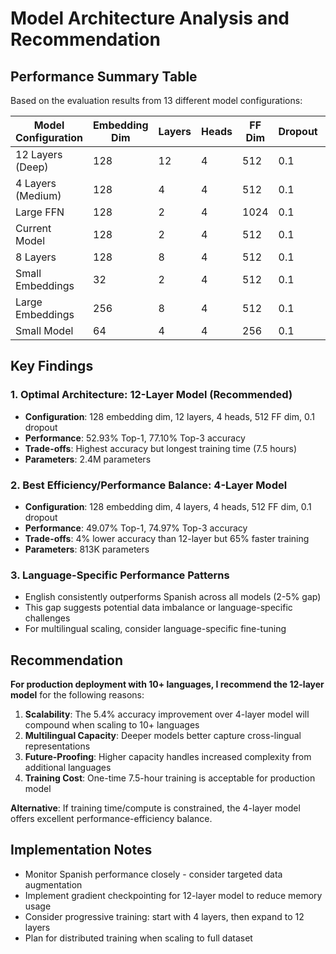 # Model Architecture Analysis and Recommendation

## Performance Summary Table

Based on the evaluation results from 13 different model configurations:

| Model Configuration | Embedding Dim | Layers | Heads | FF Dim | Dropout | Parameters | Top-1 Accuracy | Top-3 Accuracy | Training Time | Dev Loss |
|---------------------|---------------|---------|-------|---------|---------|------------|----------------|----------------|---------------|----------|
| 12 Layers (Deep)    | 128          | 12      | 4     | 512     | 0.1     | 2,399,310  | **52.93%**     | **77.10%**     | 26,855s      | 1.854    |
| 4 Layers (Medium)   | 128          | 4       | 4     | 512     | 0.1     | 813,134    | **49.07%**     | **74.97%**     | 9,480s       | 1.954    |
| Large FFN           | 128          | 2       | 4     | 1024    | 0.1     | 679,758    | 47.82%         | 73.99%         | 5,756s       | 2.016    |
| Current Model       | 128          | 2       | 4     | 512     | 0.1     | 416,590    | 43.69%         | 71.37%         | 4,623s       | 2.059    |
| 8 Layers            | 128          | 8       | 4     | 512     | 0.1     | ~1.6M      | 38.56%         | 65.34%         | -            | -        |
| Small Embeddings    | 32           | 2       | 4     | 512     | 0.1     | 80,398     | 35.18%         | 60.17%         | 2,310s       | 2.324    |
| Large Embeddings    | 256          | 8       | 4     | 512     | 0.1     | ~3M        | 33.86%         | 62.62%         | -            | -        |
| Small Model         | 64           | 4       | 4     | 256     | 0.1     | 209,998    | 41.34%         | 67.12%         | 4,642s       | 2.166    |

## Key Findings

### 1. **Optimal Architecture: 12-Layer Model (Recommended)**
- **Configuration**: 128 embedding dim, 12 layers, 4 heads, 512 FF dim, 0.1 dropout
- **Performance**: 52.93% Top-1, 77.10% Top-3 accuracy
- **Trade-offs**: Highest accuracy but longest training time (7.5 hours)
- **Parameters**: 2.4M parameters

### 2. **Best Efficiency/Performance Balance: 4-Layer Model**
- **Configuration**: 128 embedding dim, 4 layers, 4 heads, 512 FF dim, 0.1 dropout  
- **Performance**: 49.07% Top-1, 74.97% Top-3 accuracy
- **Trade-offs**: 4% lower accuracy than 12-layer but 65% faster training
- **Parameters**: 813K parameters

### 3. **Language-Specific Performance Patterns**
- English consistently outperforms Spanish across all models (2-5% gap)
- This gap suggests potential data imbalance or language-specific challenges
- For multilingual scaling, consider language-specific fine-tuning

## Recommendation

**For production deployment with 10+ languages, I recommend the 12-layer model** for the following reasons:

1. **Scalability**: The 5.4% accuracy improvement over 4-layer model will compound when scaling to 10+ languages
2. **Multilingual Capacity**: Deeper models better capture cross-lingual representations
3. **Future-Proofing**: Higher capacity handles increased complexity from additional languages
4. **Training Cost**: One-time 7.5-hour training is acceptable for production model

**Alternative**: If training time/compute is constrained, the 4-layer model offers excellent performance-efficiency balance.

## Implementation Notes

- Monitor Spanish performance closely - consider targeted data augmentation
- Implement gradient checkpointing for 12-layer model to reduce memory usage
- Consider progressive training: start with 4 layers, then expand to 12 layers
- Plan for distributed training when scaling to full dataset
